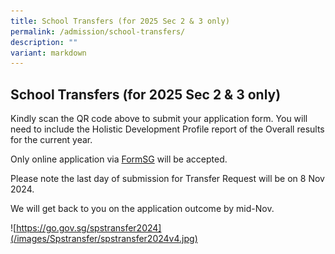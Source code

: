 ```yaml
---
title: School Transfers (for 2025 Sec 2 & 3 only)
permalink: /admission/school-transfers/
description: ""
variant: markdown
---
```

## School Transfers (for 2025 Sec 2 & 3 only)



Kindly scan the QR code above to submit your application form. You will need to include the Holistic Development Profile report of the Overall results for the current year.

  

Only online application via [FormSG](https://go.gov.sg/spstransfer2025) will be accepted.

Please note the last day of submission for Transfer Request will be on 8 Nov 2024.

We will get back to you on the application outcome by mid-Nov.


![https://go.gov.sg/spstransfer2024](/images/Spstransfer/spstransfer2024v4.jpg)